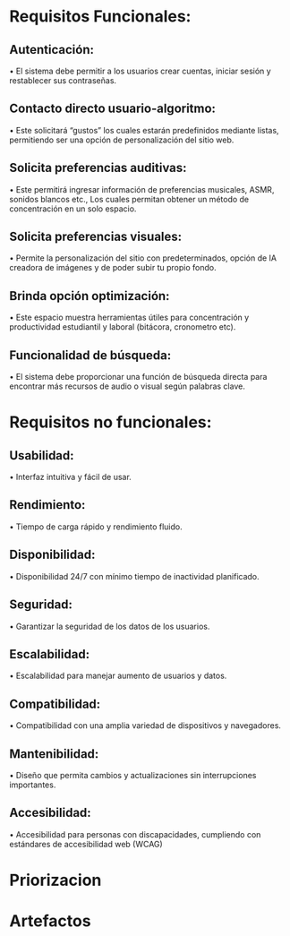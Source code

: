 # Requisitos Funcionales:
## Autenticación: 
 • El sistema debe permitir a los usuarios crear cuentas, iniciar sesión y restablecer sus contraseñas.
## Contacto directo usuario-algoritmo:
 • Este solicitará “gustos” los cuales estarán predefinidos mediante listas, permitiendo ser una opción de personalización del sitio web.
## Solicita preferencias auditivas:
 • Este permitirá ingresar información de preferencias musicales, ASMR, sonidos blancos etc., Los cuales permitan obtener un método de concentración en un solo espacio.
## Solicita preferencias visuales:
 • Permite la personalización del sitio con predeterminados, opción de IA creadora de imágenes y de poder subir tu propio fondo.
## Brinda opción optimización:
 • Este espacio muestra herramientas útiles para concentración y productividad estudiantil y laboral (bitácora, cronometro etc).
## Funcionalidad de búsqueda:
 • El sistema debe proporcionar una función de búsqueda directa para encontrar más recursos de audio o visual según palabras clave.


# Requisitos no funcionales:
## Usabilidad:
 • Interfaz intuitiva y fácil de usar.
## Rendimiento:
 • Tiempo de carga rápido y rendimiento fluido.
## Disponibilidad:
 • Disponibilidad 24/7 con mínimo tiempo de inactividad planificado.
## Seguridad:
 • Garantizar la seguridad de los datos de los usuarios.
## Escalabilidad:
 • Escalabilidad para manejar aumento de usuarios y datos.
## Compatibilidad:
 • Compatibilidad con una amplia variedad de dispositivos y navegadores.
## Mantenibilidad:
 • Diseño que permita cambios y actualizaciones sin interrupciones importantes.
## Accesibilidad:
 • Accesibilidad para personas con discapacidades, cumpliendo con estándares de accesibilidad web (WCAG)


 # Priorizacion 

 # Artefactos 
